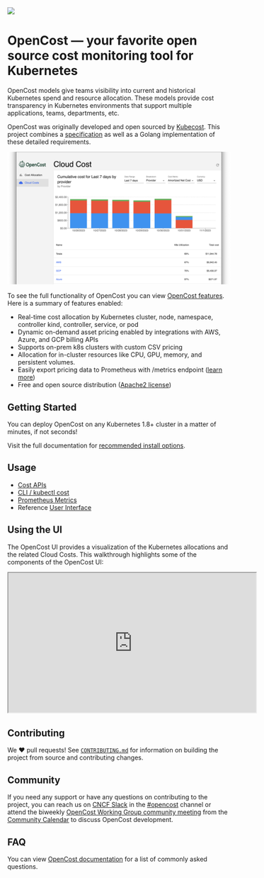 <img src="./opencost-header.png"/>

# OpenCost — your favorite open source cost monitoring tool for Kubernetes

OpenCost models give teams visibility into current and historical Kubernetes spend and resource allocation. These models provide cost transparency in Kubernetes environments that support multiple applications, teams, departments, etc.

OpenCost was originally developed and open sourced by [Kubecost](https://kubecost.com). This project combines a [specification](/spec/) as well as a Golang implementation of these detailed requirements.

![OpenCost allocation UI](./ui/src/opencost-ui.png)

To see the full functionality of OpenCost you can view [OpenCost features](https://opencost.io). Here is a summary of features enabled:

- Real-time cost allocation by Kubernetes cluster, node, namespace, controller kind, controller, service, or pod
- Dynamic on-demand asset pricing enabled by integrations with AWS, Azure, and GCP billing APIs
- Supports on-prem k8s clusters with custom CSV pricing
- Allocation for in-cluster resources like CPU, GPU, memory, and persistent volumes.
- Easily export pricing data to Prometheus with /metrics endpoint ([learn more](https://www.opencost.io/docs/installation/prometheus))
- Free and open source distribution ([Apache2 license](LICENSE))

## Getting Started

You can deploy OpenCost on any Kubernetes 1.8+ cluster in a matter of minutes, if not seconds!

Visit the full documentation for [recommended install options](https://www.opencost.io/docs/installation/install).

## Usage

- [Cost APIs](https://www.opencost.io/docs/integrations/api)
- [CLI / kubectl cost](https://www.opencost.io/docs/integrations/kubectl-cost)
- [Prometheus Metrics](https://www.opencost.io/docs/integrations/prometheus)
- Reference [User Interface](https://github.com/opencost/opencost/tree/develop/ui)

## Using the UI

The OpenCost UI provides a visualization of the Kubernetes allocations and the related Cloud Costs. This walkthrough highlights some of the components of the OpenCost UI:

<iframe width="560" height="315" src="https://www.youtube.com/embed/j_4aaE5zk7M?si=N01C23OyAx3qa12b" title="OpenCost UI walkthrough" frameborder="1" allow="accelerometer; autoplay; clipboard-write; encrypted-media; gyroscope; picture-in-picture; web-share" allowfullscreen></iframe>

## Contributing

We :heart: pull requests! See [`CONTRIBUTING.md`](CONTRIBUTING.md) for information on building the project from source
and contributing changes.

## Community

If you need any support or have any questions on contributing to the project, you can reach us on [CNCF Slack](https://slack.cncf.io/) in the [#opencost](https://cloud-native.slack.com/archives/C03D56FPD4G) channel or attend the biweekly [OpenCost Working Group community meeting](https://bit.ly/opencost-meeting) from the [Community Calendar](https://bit.ly/opencost-calendar) to discuss OpenCost development.

## FAQ

You can view [OpenCost documentation](https://www.opencost.io/docs/FAQ) for a list of commonly asked questions.
